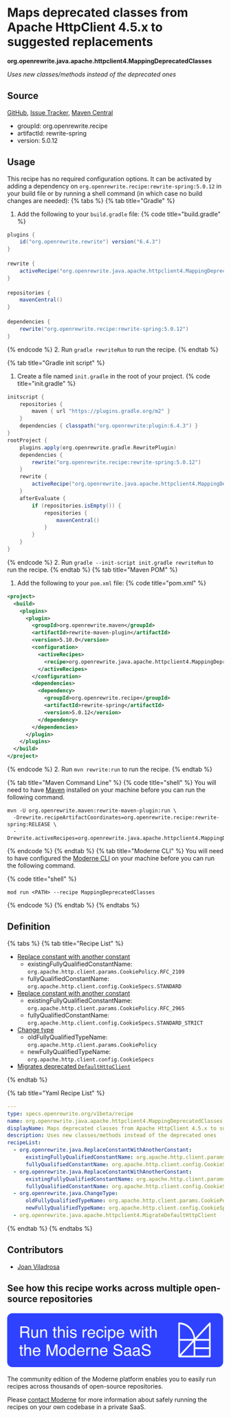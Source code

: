 # Maps deprecated classes from Apache HttpClient 4.5.x to suggested replacements

**org.openrewrite.java.apache.httpclient4.MappingDeprecatedClasses**

_Uses new classes/methods instead of the deprecated ones_

## Source

[GitHub](https://github.com/openrewrite/rewrite-spring/blob/main/src/main/resources/META-INF/rewrite/apache-httpclient-4-5.yml), [Issue Tracker](https://github.com/openrewrite/rewrite-spring/issues), [Maven Central](https://central.sonatype.com/artifact/org.openrewrite.recipe/rewrite-spring/5.0.12/jar)

* groupId: org.openrewrite.recipe
* artifactId: rewrite-spring
* version: 5.0.12


## Usage

This recipe has no required configuration options. It can be activated by adding a dependency on `org.openrewrite.recipe:rewrite-spring:5.0.12` in your build file or by running a shell command (in which case no build changes are needed): 
{% tabs %}
{% tab title="Gradle" %}
1. Add the following to your `build.gradle` file:
{% code title="build.gradle" %}
```groovy
plugins {
    id("org.openrewrite.rewrite") version("6.4.3")
}

rewrite {
    activeRecipe("org.openrewrite.java.apache.httpclient4.MappingDeprecatedClasses")
}

repositories {
    mavenCentral()
}

dependencies {
    rewrite("org.openrewrite.recipe:rewrite-spring:5.0.12")
}
```
{% endcode %}
2. Run `gradle rewriteRun` to run the recipe.
{% endtab %}

{% tab title="Gradle init script" %}
1. Create a file named `init.gradle` in the root of your project.
{% code title="init.gradle" %}
```groovy
initscript {
    repositories {
        maven { url "https://plugins.gradle.org/m2" }
    }
    dependencies { classpath("org.openrewrite:plugin:6.4.3") }
}
rootProject {
    plugins.apply(org.openrewrite.gradle.RewritePlugin)
    dependencies {
        rewrite("org.openrewrite.recipe:rewrite-spring:5.0.12")
    }
    rewrite {
        activeRecipe("org.openrewrite.java.apache.httpclient4.MappingDeprecatedClasses")
    }
    afterEvaluate {
        if (repositories.isEmpty()) {
            repositories {
                mavenCentral()
            }
        }
    }
}
```
{% endcode %}
2. Run `gradle --init-script init.gradle rewriteRun` to run the recipe.
{% endtab %}
{% tab title="Maven POM" %}
1. Add the following to your `pom.xml` file:
{% code title="pom.xml" %}
```xml
<project>
  <build>
    <plugins>
      <plugin>
        <groupId>org.openrewrite.maven</groupId>
        <artifactId>rewrite-maven-plugin</artifactId>
        <version>5.10.0</version>
        <configuration>
          <activeRecipes>
            <recipe>org.openrewrite.java.apache.httpclient4.MappingDeprecatedClasses</recipe>
          </activeRecipes>
        </configuration>
        <dependencies>
          <dependency>
            <groupId>org.openrewrite.recipe</groupId>
            <artifactId>rewrite-spring</artifactId>
            <version>5.0.12</version>
          </dependency>
        </dependencies>
      </plugin>
    </plugins>
  </build>
</project>
```
{% endcode %}
2. Run `mvn rewrite:run` to run the recipe.
{% endtab %}

{% tab title="Maven Command Line" %}
{% code title="shell" %}
You will need to have [Maven](https://maven.apache.org/download.cgi) installed on your machine before you can run the following command.

```shell
mvn -U org.openrewrite.maven:rewrite-maven-plugin:run \
  -Drewrite.recipeArtifactCoordinates=org.openrewrite.recipe:rewrite-spring:RELEASE \
  -Drewrite.activeRecipes=org.openrewrite.java.apache.httpclient4.MappingDeprecatedClasses
```
{% endcode %}
{% endtab %}
{% tab title="Moderne CLI" %}
You will need to have configured the [Moderne CLI](https://docs.moderne.io/moderne-cli/cli-intro) on your machine before you can run the following command.

{% code title="shell" %}
```shell
mod run <PATH> --recipe MappingDeprecatedClasses
```
{% endcode %}
{% endtab %}
{% endtabs %}

## Definition

{% tabs %}
{% tab title="Recipe List" %}
* [Replace constant with another constant](../../../java/replaceconstantwithanotherconstant.md)
  * existingFullyQualifiedConstantName: `org.apache.http.client.params.CookiePolicy.RFC_2109`
  * fullyQualifiedConstantName: `org.apache.http.client.config.CookieSpecs.STANDARD`
* [Replace constant with another constant](../../../java/replaceconstantwithanotherconstant.md)
  * existingFullyQualifiedConstantName: `org.apache.http.client.params.CookiePolicy.RFC_2965`
  * fullyQualifiedConstantName: `org.apache.http.client.config.CookieSpecs.STANDARD_STRICT`
* [Change type](../../../java/changetype.md)
  * oldFullyQualifiedTypeName: `org.apache.http.client.params.CookiePolicy`
  * newFullyQualifiedTypeName: `org.apache.http.client.config.CookieSpecs`
* [Migrates deprecated `DefaultHttpClient`](../../../java/apache/httpclient4/migratedefaulthttpclient.md)

{% endtab %}

{% tab title="Yaml Recipe List" %}
```yaml
---
type: specs.openrewrite.org/v1beta/recipe
name: org.openrewrite.java.apache.httpclient4.MappingDeprecatedClasses
displayName: Maps deprecated classes from Apache HttpClient 4.5.x to suggested replacements
description: Uses new classes/methods instead of the deprecated ones
recipeList:
  - org.openrewrite.java.ReplaceConstantWithAnotherConstant:
      existingFullyQualifiedConstantName: org.apache.http.client.params.CookiePolicy.RFC_2109
      fullyQualifiedConstantName: org.apache.http.client.config.CookieSpecs.STANDARD
  - org.openrewrite.java.ReplaceConstantWithAnotherConstant:
      existingFullyQualifiedConstantName: org.apache.http.client.params.CookiePolicy.RFC_2965
      fullyQualifiedConstantName: org.apache.http.client.config.CookieSpecs.STANDARD_STRICT
  - org.openrewrite.java.ChangeType:
      oldFullyQualifiedTypeName: org.apache.http.client.params.CookiePolicy
      newFullyQualifiedTypeName: org.apache.http.client.config.CookieSpecs
  - org.openrewrite.java.apache.httpclient4.MigrateDefaultHttpClient

```
{% endtab %}
{% endtabs %}

## Contributors
* [Joan Viladrosa](mailto:joan@moderne.io)


## See how this recipe works across multiple open-source repositories

[![Moderne Link Image](/.gitbook/assets/ModerneRecipeButton.png)](https://app.moderne.io/recipes/org.openrewrite.java.apache.httpclient4.MappingDeprecatedClasses)

The community edition of the Moderne platform enables you to easily run recipes across thousands of open-source repositories.

Please [contact Moderne](https://moderne.io/product) for more information about safely running the recipes on your own codebase in a private SaaS.
